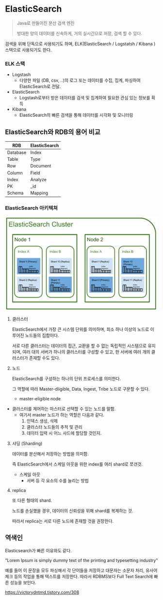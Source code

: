 # ElasticSearch

>  Java로 만들어진 분산 검색 엔진
>
> 방대한 양의 데이터를 신속하게, 거의 실시간으로 저장, 검색 할 수 있다.

검색을 위해 단독으로 사용되기도 하며, ELK(ElasticSearch / Logstatsh / Kibana ) 스택으로 사용되기도 한다.



###  ELK 스택

- Logstash
  - 다양한 파일 (DB, csv, ..)의 로그 또는 데이터를 수집, 집계, 파싱하여 ElasticSearch로 전달.
- ElasticSearch
  - Logstash로부터 받은 데이터를 검색 및 집계하여 필요한 관심 있는 정보를 획득
- Kibana 
  - ElasticSearch의 빠른 검색을 통해 데이터를 시각화 및 모니터링



## ElasticSearch와 RDB의 용어 비교

| RDB      | ElasticSearch |
| -------- | ------------- |
| Database | Index         |
| Table    | Type          |
| Row      | Document      |
| Column   | Field         |
| Index    | Analyze       |
| PK       | _id           |
| Schema   | Mapping       |



### ElasticSearch 아키텍쳐

![img](./img/img18.png)



1. 클러스터

   ElasticSearch에서 가장 큰 시스템 단위를 의미하며, 최소 하나 이상의 노드로 이루어진 노드들의 집합이다.

   서로 다른 클러스터는 데이터의 접근, 교환을 할 수 없는 독립적인 시스템으로 유지되며, 여러 대의 서버가 하나의 클러스터를 구성할 수 있고, 한 서버에 여러 개의 클러스터가 존재할 수도 있다.

2. 노드

   ElasticSearch를 구성하는 하나의 단위 프로세스를 의미한다.

   그 역할에 따라 Master-dligible, Data, Ingest, Tribe 노드로 구분할 수 있다.

   - master-eligible node
  - 클러스터를 제어하는 마스터로 선택할 수 있는 노드를 말함.
     - 여기서 master 노드가 하는 역할은 다음과 같다.
       1. 인덱스 생성, 삭제
       2. 클러스터 노드들의 추적 및 관리
       3. 데이터 입력 시 어느 샤드에 할당할 것인지.

3. 샤딩 (Sharding)

   데이터를 분산해서 저장하는 방법을 의미함.

   즉 ElasticSearch에서 스케일 아웃을 위한 index를 여러 shard로 쪼갠것.
   
   - 스케일 아웃
     - 서버 등 각 요소의 수를 늘리는 방법
   
4. replica

   또 다른 형태의 shard.

   노드를 손실했을 경우, 데이터의 신뢰성을 위해 shard를 복제하는 것.

   따라서 replica는 서로 다른 노드에 존재할 것을 권장한다.



## 역색인

Elasticsearch가 빠른 이유와도 같다.

"Lorem Ipsum is simply dummy text of the printing and typesetting industry"

예를 들어 이 문장을 모두 파싱해서 각 단어들을 저장하고 대문자는 소문자 처리, 유사어 체크 등의 작업을 통해 텍스트를 저장한다. 따라서 RDBMS보다 Full Text Search에 빠른 성능을 보인다.



<https://victorydntmd.tistory.com/308>